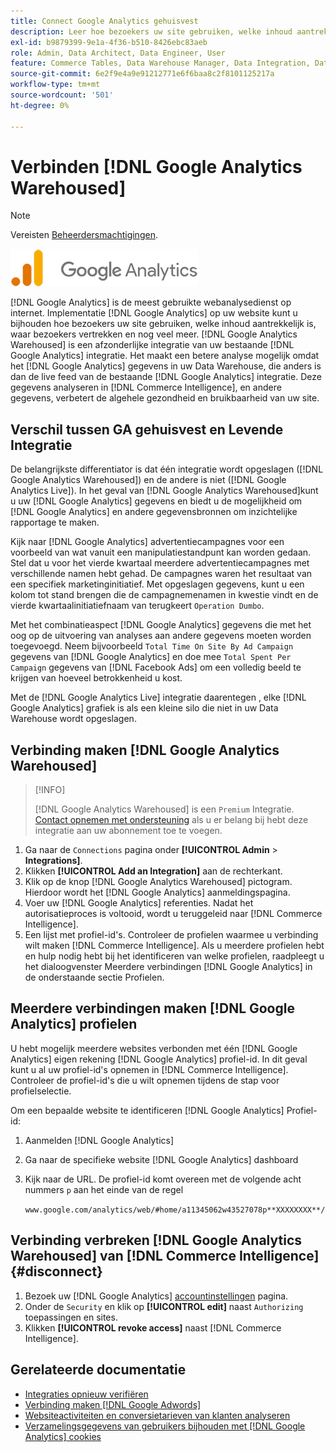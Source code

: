 ```yaml
---
title: Connect Google Analytics gehuisvest
description: Leer hoe bezoekers uw site gebruiken, welke inhoud aantrekkelijk is, waar bezoekers vertrekken en meer.
exl-id: b9879399-9e1a-4f36-b510-8426ebc83aeb
role: Admin, Data Architect, Data Engineer, User
feature: Commerce Tables, Data Warehouse Manager, Data Integration, Data Import/Export
source-git-commit: 6e2f9e4a9e91212771e6f6baa8c2f8101125217a
workflow-type: tm+mt
source-wordcount: '501'
ht-degree: 0%

---
```


# Verbinden [!DNL Google Analytics Warehoused]

>[!NOTE]
>
>Vereisten [Beheerdersmachtigingen](../../../administrator/user-management/user-management.md).

![](../../../assets/google-analytics-logo.png)

[!DNL Google Analytics] is de meest gebruikte webanalysedienst op internet. Implementatie [!DNL Google Analytics] op uw website kunt u bijhouden hoe bezoekers uw site gebruiken, welke inhoud aantrekkelijk is, waar bezoekers vertrekken en nog veel meer. [!DNL Google Analytics Warehoused] is een afzonderlijke integratie van uw bestaande [!DNL Google Analytics] integratie. Het maakt een betere analyse mogelijk omdat het [!DNL Google Analytics] gegevens in uw Data Warehouse, die anders is dan de live feed van de bestaande [!DNL Google Analytics] integratie. Deze gegevens analyseren in [!DNL Commerce Intelligence], en andere gegevens, verbetert de algehele gezondheid en bruikbaarheid van uw site.

## Verschil tussen GA gehuisvest en Levende Integratie

De belangrijkste differentiator is dat één integratie wordt opgeslagen ([!DNL Google Analytics Warehoused]) en de andere is niet ([!DNL Google Analytics Live]). In het geval van [!DNL Google Analytics Warehoused]kunt u uw [!DNL Google Analytics] gegevens en biedt u de mogelijkheid om [!DNL Google Analytics] en andere gegevensbronnen om inzichtelijke rapportage te maken.

Kijk naar [!DNL Google Analytics] advertentiecampagnes voor een voorbeeld van wat vanuit een manipulatiestandpunt kan worden gedaan. Stel dat u voor het vierde kwartaal meerdere advertentiecampagnes met verschillende namen hebt gehad. De campagnes waren het resultaat van een specifiek marketinginitiatief. Met opgeslagen gegevens, kunt u een kolom tot stand brengen die de campagnemenamen in kwestie vindt en de vierde kwartaalinitiatiefnaam van terugkeert `Operation Dumbo`.

Met het combinatieaspect [!DNL Google Analytics] gegevens die met het oog op de uitvoering van analyses aan andere gegevens moeten worden toegevoegd. Neem bijvoorbeeld `Total Time On Site By Ad Campaign` gegevens van [!DNL Google Analytics] en doe mee `Total Spent Per Campaign` gegevens van [!DNL Facebook Ads] om een volledig beeld te krijgen van hoeveel betrokkenheid u kost.

Met de [!DNL Google Analytics Live] integratie daarentegen , elke [!DNL Google Analytics] grafiek is als een kleine silo die niet in uw Data Warehouse wordt opgeslagen.

## Verbinding maken [!DNL Google Analytics Warehoused]

>[!INFO]
>
>[!DNL Google Analytics Warehoused] is een `Premium` Integratie. [Contact opnemen met ondersteuning](https://experienceleague.adobe.com/docs/commerce-knowledge-base/kb/troubleshooting/miscellaneous/mbi-service-policies.html) als u er belang bij hebt deze integratie aan uw abonnement toe te voegen.

1. Ga naar de `Connections` pagina onder **[!UICONTROL Admin** > **Integrations]**.
1. Klikken **[!UICONTROL Add an Integration]** aan de rechterkant.
1. Klik op de knop [!DNL Google Analytics Warehoused] pictogram. Hierdoor wordt het [!DNL Google Analytics] aanmeldingspagina.
1. Voer uw [!DNL Google Analytics] referenties. Nadat het autorisatieproces is voltooid, wordt u teruggeleid naar [!DNL Commerce Intelligence].
1. Een lijst met profiel-id&#39;s. Controleer de profielen waarmee u verbinding wilt maken [!DNL Commerce Intelligence]. Als u meerdere profielen hebt en hulp nodig hebt bij het identificeren van welke profielen, raadpleegt u het dialoogvenster Meerdere verbindingen [!DNL Google Analytics] in de onderstaande sectie Profielen.

## Meerdere verbindingen maken [!DNL Google Analytics] profielen

U hebt mogelijk meerdere websites verbonden met één [!DNL Google Analytics] eigen rekening [!DNL Google Analytics] profiel-id. In dit geval kunt u al uw profiel-id&#39;s opnemen in [!DNL Commerce Intelligence]. Controleer de profiel-id&#39;s die u wilt opnemen tijdens de stap voor profielselectie.

Om een bepaalde website te identificeren [!DNL Google Analytics] Profiel-id:

1. Aanmelden [!DNL Google Analytics]
1. Ga naar de specifieke website [!DNL Google Analytics] dashboard
1. Kijk naar de URL. De profiel-id komt overeen met de volgende acht nummers `p` aan het einde van de regel

   `www.google.com/analytics/web/#home/a11345062w43527078p**XXXXXXXX**/`

## Verbinding verbreken [!DNL Google Analytics Warehoused] van [!DNL Commerce Intelligence] {#disconnect}

1. Bezoek uw [!DNL Google Analytics] [accountinstellingen](https://myaccount.google.com/intro) pagina.
1. Onder de `Security` en klik op **[!UICONTROL edit]** naast `Authorizing` toepassingen en sites.
1. Klikken **[!UICONTROL revoke access]** naast [!DNL Commerce Intelligence].

## Gerelateerde documentatie

* [Integraties opnieuw verifiëren](https://experienceleague.adobe.com/docs/commerce-knowledge-base/kb/how-to/mbi-reauthenticating-integrations.html)
* [Verbinding maken [!DNL Google Adwords]](../integrations/google-adwords.md)
* [Websiteactiviteiten en conversietarieven van klanten analyseren](../../analysis/web-act-cust-conversion.md)
* [Verzamelingsgegevens van gebruikers bijhouden met [!DNL Google Analytics] cookies](../../analysis/google-track-user-acq.md)
